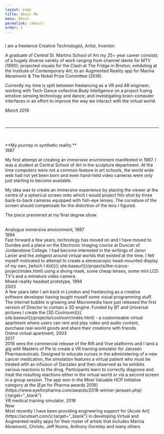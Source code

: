 ```yaml
---
layout: page
title: About Me
menu: About
permalink: /about/
order: 1
---
```


<div class="img_row">
	<img class="col one left" src="{{ site.baseurl }}/images/about/IMG_2699.JPG" alt="" title="me"/>
</div>


<span class="aktiv-bold">I am a freelance Creative Technologist, Artist, Inventor.</span>

A graduate of Central St. Martins School of Art my 25+ year career consists of a hugely diverse variety of work ranging from channel idents for MTV (1990); projected visuals for the Clash at The Fridge in Brixton; exhibiting at the Institute of Contemporary Art; to an Augmented Reality app for Marina Abramović & The Nobel Prize Committee (2018).

Currently my time is split between freelancing as a VR and AR engineer; working with Tech-Dance collective _Body Intelligence_ on a project fusing emotion sensing technology and dance; and investigating brain-computer interfaces in an effort to improve the way we interact with the virtual world.


_March 2019_  
<br />
<br />
- - -   
<br />
<br />
**My journey in synthetic reality.**

<div class="img_row">
	<div class="no-pad-col one left date-square">
	    <span class="date">1987</span>
	</div>
</div>

My first attempt at creating an immersive environment manifested in 1987. I was a student at Central School of Art in the sculpture department. At the time computers were not a common feature in art schools, the world wide web had not yet been born and even hand-held video cameras were only just starting to become available.

My idea was to create an immersive experience by placing the viewer at the centre of a spherical screen onto which I would project film shot by three back-to-back cameras equipped with fish-eye lenses. The curvature of the screen should compensate for the distortion of the lens I figured.

The piece premiered at my final degree show.

<div class="img_row">
	<img class="col one left" src="{{ site.baseurl }}/images/about/rig.jpg" alt="" title="rig"/>
	<img class="col one left" src="{{ site.baseurl }}/images/about/BOLEX-PAILLARD.jpg" alt="" title="bolex"/>
	<img class="col one left" src="{{ site.baseurl }}/images/about/csad.jpg" alt="" title="projection"/>
</div>
<div class="caption_row">
    <div class="col three left caption">Analogue immersive environment, 1987</div>
</div>

<div class="img_row">
	<div class="no-pad-col one left date-square">
	    <span class="date">1994</span>
	</div>
</div>
Fast forward a few years, technology has moved on and I have moved to Dundee and a place on the Electronic Imaging course at Duncan of Jordanstone College. I had become interested in the writings of Jaron Lanier and the zeitgeist around virtual worlds that existed at the time. I felt myself motivated to attempt to create a stereoscopic head-mounted display of my own, [which I did]({{ site.baseurl}}/projects/the-icarus-project/index.html) using a diving mask, some cheap lenses, some mini LCD TV's and a miniature video camera.

<div class="img_row">
	<img class="col one left" src="{{ site.baseurl }}/images/about/hmd-square.jpg" alt="" title="hmd-square"/>
</div>
<div class="caption_row">
    <div class="col one left caption">Mixed-reality headset prototype, 1994</div>
</div>
<div class="img_row">
	<div class="no-pad-col one left date-square">
	    <span class="date">2003</span>
	</div>
</div>
A few years later I am back in London and freelancing as a creative software developer having taught myself some visual programming stuff. The internet bubble is growing and Macromedia have just released the first version of Director to contain a 3D engine. Funded by BT and Universal pictures I create the [3D Coolroom]({{ site.baseurl}}/projects/coolroom/index.html) - a customisable virtual apartment where users can rent and play video and audio content, purchase real-world goods and share their creations with friends.

<div class="img_row">
	<img class="col one left" src="{{ site.baseurl }}/images/about/coolroom.jpg" alt="" title="hmd-square"/>
</div>
<div class="caption_row">
    <div class="col one left caption">Online virtual apartment, 2003</div>
</div>
<div class="img_row">
	<div class="no-pad-col one left date-square">
	    <span class="date">2017</span>
	</div>
</div>
2016 sees the commercial release of the Rift and Vive platforms and I land a gig with Masters of Pie to create a VR training simulator for Janssen Pharmaceuticals. Designed to educate nurses in the administering of a new cancer medication, the simulation features a virtual patient who must be treated with an infusion of Darzalex and then observed as he exhibits various reactions to the drug. Participants learn to correctly diagnose and treat the resulting reactions either in the virtual world or via a second screen in a group session. The app won in the Most Valuable HCP Initiative category at the [Eye for Pharma awards 2018](https://www.eyeforpharma.com/awards/2018-winner-janssen.php){:target="_blank"}

<div class="img_row">
	<img class="col one left" src="{{ site.baseurl }}/images/about/darzalex.jpg" alt="" title="darzalex"/>
</div>
<div class="caption_row">
    <div class="col one left caption">VR medical training simulator, 2016</div>
</div>

<div class="img_row">
	<div class="no-pad-col one left date-square">
	    <span class="date">Now</span>
	</div>
</div>
Most recently I have been providing engineering support for [Acute Art](https://acuteart.com/){:target="_blank"} in developing Virtual and Augmented reality apps for their roster of artists that includes Marina Abramović, Christo, Jeff Koons, Anthony Gormley and many others 

 

